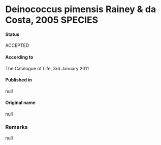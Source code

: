 # Deinococcus pimensis Rainey & da Costa, 2005 SPECIES

#### Status
ACCEPTED

#### According to
The Catalogue of Life, 3rd January 2011

#### Published in
null

#### Original name
null

### Remarks
null